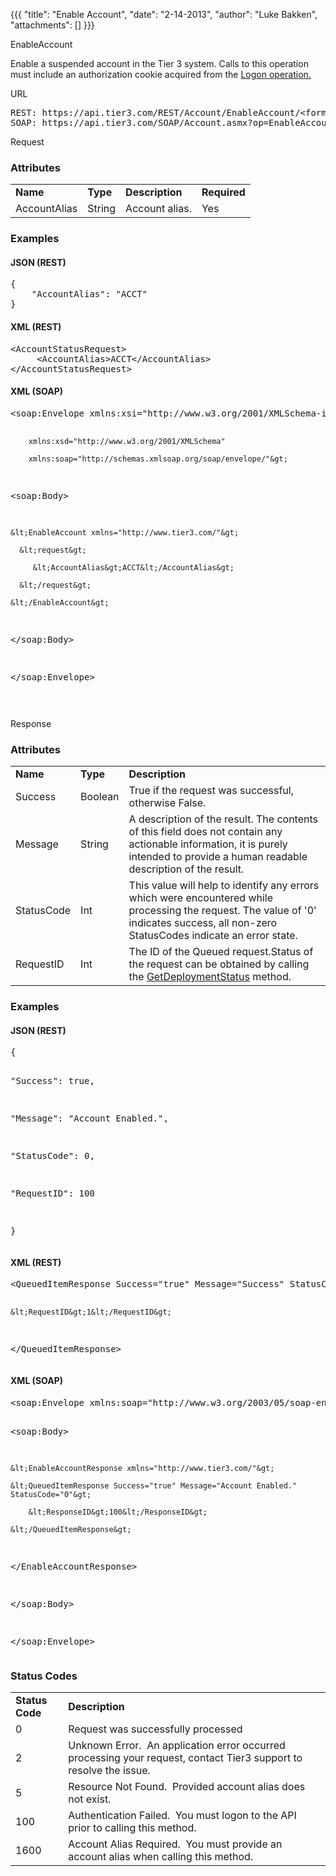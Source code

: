 {{{
  "title": "Enable Account",
  "date": "2-14-2013",
  "author": "Luke Bakken",
  "attachments": []
}}}

EnableAccount
<p>Enable a suspended account in the Tier 3 system. Calls to this operation must include an authorization cookie acquired from the <a href="http://help.tier3.com/entries/20339862-logon">Logon operation.</a>
</p>
URL
<pre>REST: https://api.tier3.com/REST/Account/EnableAccount/&lt;format&gt; (format = XML | JSON) <br />SOAP: https://api.tier3.com/SOAP/Account.asmx?op=EnableAccount </pre> Request
<h3>Attributes</h3>
<table>
  <tbody>
    <tr>
      <td><strong>Name</strong>
      </td>
      <td><strong>Type</strong>
      </td>
      <td><strong>Description</strong>
      </td>
      <td><strong>Required</strong>
      </td>
    </tr>
    <tr>
      <td>AccountAlias</td>
      <td>String</td>
      <td>Account alias.</td>
      <td>Yes</td>
    </tr>
  </tbody>
</table>
<h3>Examples</h3>
<h4>JSON (REST)</h4>
<pre>{ <br />    "AccountAlias": "ACCT"<br />}</pre>
<h4>XML (REST)</h4>
<pre>&lt;AccountStatusRequest&gt;<br />     &lt;AccountAlias&gt;ACCT&lt;/AccountAlias&gt;<br />&lt;/AccountStatusRequest&gt;</pre>
<h4>XML (SOAP)</h4>
<pre>&lt;soap:Envelope xmlns:xsi="http://www.w3.org/2001/XMLSchema-instance" 

        xmlns:xsd="http://www.w3.org/2001/XMLSchema" 

        xmlns:soap="http://schemas.xmlsoap.org/soap/envelope/"&gt;

  &lt;soap:Body&gt;

    &lt;EnableAccount xmlns="http://www.tier3.com/"&gt;

      &lt;request&gt;

         &lt;AccountAlias&gt;ACCT&lt;/AccountAlias&gt;

      &lt;/request&gt;

    &lt;/EnableAccount&gt;

  &lt;/soap:Body&gt;

&lt;/soap:Envelope&gt;  

</pre> Response
<h3>Attributes</h3>
<table>
  <tbody>
    <tr>
      <td><strong>Name</strong>
      </td>
      <td><strong>Type</strong>
      </td>
      <td><strong>Description</strong>
      </td>
    </tr>
    <tr>
      <td>Success</td>
      <td>Boolean</td>
      <td>True if the request was successful, otherwise False.</td>
    </tr>
    <tr>
      <td>Message</td>
      <td>String</td>
      <td>A description of the result. The contents of this field does not contain any actionable information, it is purely intended to provide a human readable description of the result.</td>
    </tr>
    <tr>
      <td>StatusCode</td>
      <td>Int</td>
      <td>This value will help to identify any errors which were encountered while processing the request. The value of '0' indicates success, all non-zero StatusCodes indicate an error state.</td>
    </tr>
    <tr>
      <td>RequestID</td>
      <td>Int</td>
      <td>The ID of the Queued request.Status of the request can be obtained by calling the&nbsp;<a href="/entries/20561586-get-deployment-status">GetDeploymentStatus</a>&nbsp;method.</td>
    </tr>
  </tbody>
</table>
<h3>Examples</h3>
<h4>JSON (REST)</h4>
<pre>{

  "Success": true,

  "Message": "Account Enabled.",

  "StatusCode": 0,

  "RequestID": 100

}</pre>
<h4>XML (REST)</h4>
<pre>&lt;QueuedItemResponse Success="true" Message="Success" StatusCode="0"&gt;

    &lt;RequestID&gt;1&lt;/RequestID&gt;

&lt;/QueuedItemResponse&gt;</pre>
<h4>XML (SOAP)</h4>
<pre>&lt;soap:Envelope xmlns:soap="http://www.w3.org/2003/05/soap-envelope" xmlns:xsi="http://www.w3.org/2001/XMLSchema-instance" xmlns:xsd="http://www.w3.org/2001/XMLSchema"&gt;

&lt;soap:Body&gt;

    &lt;EnableAccountResponse xmlns="http://www.tier3.com/"&gt;

    &lt;QueuedItemResponse Success="true" Message="Account Enabled." StatusCode="0"&gt;

        &lt;ResponseID&gt;100&lt;/ResponseID&gt;

    &lt;/QueuedItemResponse&gt;

&lt;/EnableAccountResponse&gt;

&lt;/soap:Body&gt;

&lt;/soap:Envelope&gt;</pre>
<h3>Status Codes</h3>
<table>
  <tbody>
    <tr>
      <td><strong>Status Code</strong>
      </td>
      <td><strong>Description</strong>
      </td>
    </tr>
    <tr>
      <td>0</td>
      <td>Request was successfully processed</td>
    </tr>
    <tr>
      <td>2</td>
      <td>Unknown Error. &nbsp;An application error occurred processing your request, contact Tier3 support to resolve the issue.</td>
    </tr>
    <tr>
      <td>5</td>
      <td>Resource Not Found. &nbsp;Provided account alias does not exist.</td>
    </tr>
    <tr>
      <td>100</td>
      <td>Authentication Failed. &nbsp;You must logon to the API prior to calling this method.</td>
    </tr>
    <tr>
      <td>1600</td>
      <td>Account Alias Required. &nbsp;You must provide an account alias when calling this method.</td>
    </tr>
  </tbody>
</table>